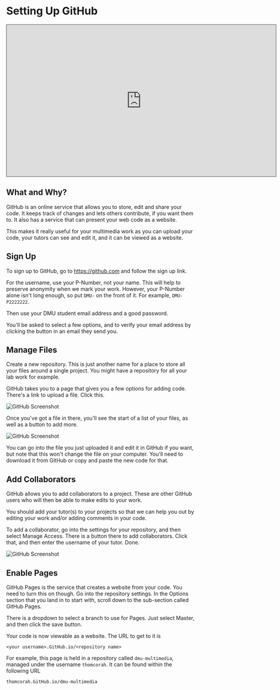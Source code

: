 # Setting Up GitHub

<iframe src="https://dmureplay.cloud.panopto.eu/Panopto/Pages/Embed.aspx?id=fe3c9df4-943b-4441-a3c7-ac3d00ceb069&autoplay=false&offerviewer=true&showtitle=true&showbrand=false&start=0&interactivity=all" height="405" width="720" style="border: 1px solid #464646;" allowfullscreen allow="autoplay"></iframe>

## What and Why?

GitHub is an online service that allows you to store, edit and share your code. It keeps track of changes and lets others contribute, if you want them to. It also has a service that can present your web code as a website.

This makes it really useful for your multimedia work as you can upload your code, your tutors can see and edit it, and it can be viewed as a website.

## Sign Up

To sign up to GitHub, go to <https://github.com> and follow the sign up link.

For the username, use your P-Number, not your name. This will help to preserve anonymity when we mark your work. However, your P-Number alone isn't long enough, so put `DMU-` on the front of it. For example, `DMU-P2222222`.

Then use your DMU student email address and a good password.

You'll be asked to select a few options, and to verify your email address by clicking the button in an email they send you.

## Manage Files

Create a new repository. This is just another name for a place to store all your files around a single project. You might have a repository for all your lab work for example.

GitHub takes you to a page that gives you a few options for adding code. There's a link to upload a file. Click this.

![GitHub Screenshot](https://thomcorah.github.io/dmu-multimedia/resources/img/gitgub-1.jpg)

Once you've got a file in there, you'll see the start of a list of your files, as well as a button to add more.

![GitHub Screenshot](https://thomcorah.github.io/dmu-multimedia/resources/img/github-2.png)

You can go into the file you just uploaded it and edit it in GitHub if you want, but note that this won't change the file on your computer. You'll need to download it from GitHub or copy and paste the new code for that.

## Add Collaborators

GitHub allows you to add collaborators to a project. These are other GitHub users who will then be able to make edits to your work.

You should add your tutor(s) to your projects so that we can help you out by editing your work and/or adding comments in your code.

To add a collaborator, go into the settings for your repository, and then select Manage Access. There is a button there to add collaborators. Click that, and then enter the username of your tutor. Done.

![GitHub Screenshot](https://thomcorah.GitHub.io/dmu-multimedia/resources/img/GitHub-3.jpg)

## Enable Pages

GitHub Pages is the service that creates a website from your code. You need to turn this on though. Go into the repository settings. In the Options section that you land in to start with, scroll down to the sub-section called GitHub Pages.

There is a dropdown to select a branch to use for Pages. Just select Master, and then click the save button.

Your code is now viewable as a website. The URL to get to it is

```
<your username>.GitHub.io/<repository name>
```

For example, this page is held in a repository called `dmu-multimedia`, managed under the username `thomcorah`. It can be found within the following URL

```
thomcorah.GitHub.io/dmu-multimedia
```
